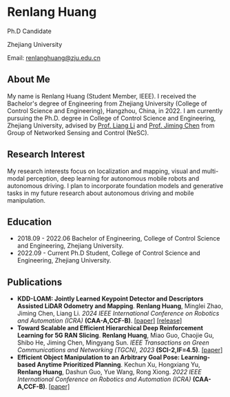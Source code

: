 # Renlang Huang
Ph.D Candidate

Zhejiang University

Email: renlanghuang@zju.edu.cn

## About Me
My name is Renlang Huang (Student Member, IEEE). I received the Bachelor's degree of Engineering from Zhejiang University (College of Control Science and Engineering), Hangzhou, China, in 2022. I am currently pursuing the Ph.D. degree in College of Control Science and Engineering, Zhejiang University, advised by [Prof. Liang Li](https://person.zju.edu.cn/LiangLi) and [Prof. Jiming Chen](https://person.zju.edu.cn/jmchen) from Group of Networked Sensing and Control (NeSC).

## Research Interest
My research interests focus on localization and mapping, visual and multi-modal perception, deep learning for autonomous mobile robots and autonomous driving.
I plan to incorporate foundation models and generative tasks in my future research about autonomous driving and mobile manipulation.

## Education
- 2018.09 - 2022.06 Bachelor of Engineering, College of Control Science and Engineering, Zhejiang University.
- 2022.09 - Current Ph.D Student, College of Control Science and Engineering, Zhejiang University.

## Publications
- **KDD-LOAM: Jointly Learned Keypoint Detector and Descriptors Assisted LiDAR Odometry and Mapping**. **Renlang Huang**, Minglei Zhao, Jiming Chen, Liang Li. *2024 IEEE International Conference on Robotics and Automation (ICRA)* **(CAA-A,CCF-B)**. [[paper]](https://arxiv.org/abs/2309.15394) [\[release\]](https://github.com/RenlangHuang/KDD-LOAM)
- **Toward Scalable and Efficient Hierarchical Deep Reinforcement Learning for 5G RAN Slicing**. **Renlang Huang**, Miao Guo, Chaojie Gu, Shibo He, Jiming Chen, Mingyang Sun. *IEEE Transactions on Green Communications and Networking (TGCN), 2023* **(SCI-2,IF=4.5)**. [\[paper\]](https://ieeexplore.ieee.org/document/10183779)
- **Efficient Object Manipulation to an Arbitrary Goal Pose: Learning-based Anytime Prioritized Planning**. Kechun Xu, Hongxiang Yu, **Renlang Huang**, Dashun Guo, Yue Wang, Rong Xiong. *2022 IEEE International Conference on Robotics and Automation (ICRA)* **(CAA-A,CCF-B)**. [\[paper\]](10.1109/ICRA46639.2022.9811547)
